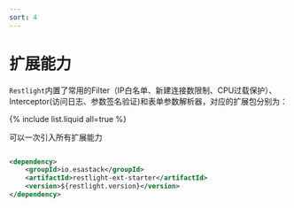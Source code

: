 ```yaml
---
sort: 4
---
```


# 扩展能力

`Restlight`内置了常用的Filter（IP白名单、新建连接数限制、CPU过载保护）、Interceptor(访问日志、参数签名验证)和表单参数解析器，对应的扩展包分别为：


{% include list.liquid all=true %}

可以一次引入所有扩展能力

```xml

<dependency>
	<groupId>io.esastack</groupId>
	<artifactId>restlight-ext-starter</artifactId>
	<version>${restlight.version}</version>
</dependency>
```

